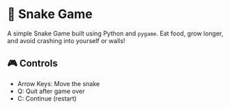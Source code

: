 # 🐍 Snake Game

A simple Snake Game built using Python and `pygame`. Eat food, grow longer, and avoid crashing into yourself or walls!

## 🎮 Controls
- Arrow Keys: Move the snake
- Q: Quit after game over
- C: Continue (restart)


